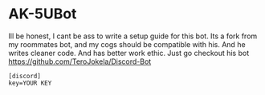 # AK-5UBot

Ill be honest, I cant be ass to write a setup guide for this bot. Its a fork from my roommates bot, and my cogs should be compatible with his. And he writes cleaner code. And has better work ethic. Just go checkout his bot
https://github.com/TeroJokela/Discord-Bot

```
[discord]
key=YOUR KEY
```
